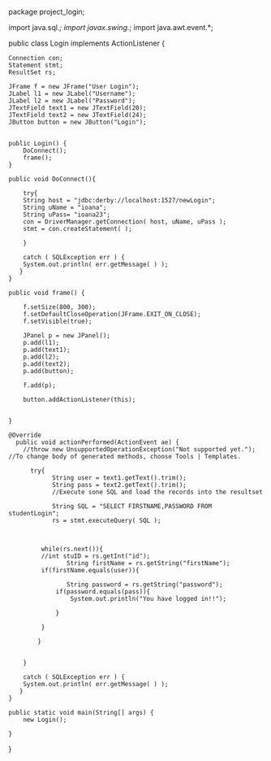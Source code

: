 
package project_login;

import java.sql.*;
import javax.swing.*;
import java.awt.event.*;

public class Login implements ActionListener {

    Connection con;
    Statement stmt;
    ResultSet rs;
    
    JFrame f = new JFrame("User Login");
    JLabel l1 = new JLabel("Username");
    JLabel l2 = new JLabel("Password");
    JTextField text1 = new JTextField(20);
    JTextField text2 = new JTextField(24);
    JButton button = new JButton("Login");
    
    
    public Login() {        
        DoConnect();
        frame();
    }
    
    public void DoConnect(){
        
        try{
        String host = "jdbc:derby://localhost:1527/newLogin";
        String uName = "ioana";
        String uPass= "ioana23";
        con = DriverManager.getConnection( host, uName, uPass ); 
        stmt = con.createStatement( );
        
        }
        
        catch ( SQLException err ) {
        System.out.println( err.getMessage( ) );
       }
    }
    
    public void frame() {
        
        f.setSize(800, 300);
        f.setDefaultCloseOperation(JFrame.EXIT_ON_CLOSE);
        f.setVisible(true);
        
        JPanel p = new JPanel();
        p.add(l1);
        p.add(text1);
        p.add(l2);
        p.add(text2);
        p.add(button);
        
        f.add(p);
        
        button.addActionListener(this);

        
    }
    
    @Override
      public void actionPerformed(ActionEvent ae) {
        //throw new UnsupportedOperationException("Not supported yet."); //To change body of generated methods, choose Tools | Templates.
        
          try{
                String user = text1.getText().trim();
                String pass = text2.getText().trim();
                //Execute sone SQL and load the records into the resultset
                
                String SQL = "SELECT FIRSTNAME,PASSWORD FROM studentLogin";
                rs = stmt.executeQuery( SQL );
                
               
                
             while(rs.next()){
             //int stuID = rs.getInt("id");
                    String firstName = rs.getString("firstName");
             if(firstName.equals(user)){
                 
                    String password = rs.getString("password");
                 if(password.equals(pass)){
                     System.out.println("You have logged in!!");
                     
                 }
                 
             }           
            
            }         
                           
                
        }
                
        catch ( SQLException err ) {
        System.out.println( err.getMessage( ) );
       }
    }
    
    public static void main(String[] args) {        
        new Login();
       
    }

   
    
}
